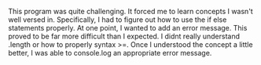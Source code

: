 This program was quite challenging. It forced me to learn concepts I wasn't well versed in. Specifically, I had to figure out how to use the if else statements properly. 
At one point, I wanted to add an error message. This proved to be far more difficult than I expected. I didnt really understand .length or how to properly syntax >=. Once I understood the concept a little better, I was able to console.log an appropriate error message.
